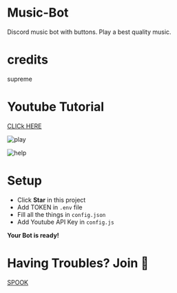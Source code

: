 # Music-Bot
Discord music bot with buttons. Play a best quality music.

# credits
supreme

# Youtube Tutorial
[CLICk HERE](https://www.youtube.com/watch?v=tIsMRzEtkpc)

![play](https://cdn.discordapp.com/attachments/917977528851898390/918704060188737617/unknown.png)


![help](https://cdn.discordapp.com/attachments/917977528851898390/918704239402950728/unknown.png)


# Setup
- Click **Star** in this project
- Add TOKEN in `.env` file
- Fill all the things in `config.json`
- Add Youtube API Key in `config.js`

**Your Bot is ready!**


# Having Troubles? Join 🔽

[SPOOK](https://discord.gg/NZ76sRTRXq) 
